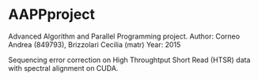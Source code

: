 # AAPPproject

Advanced Algorithm and Parallel Programming project.
Author: Corneo Andrea (849793), Brizzolari Cecilia (matr)
Year: 2015

Sequencing error correction on High Throughtput Short Read (HTSR) data with spectral alignment on CUDA.
